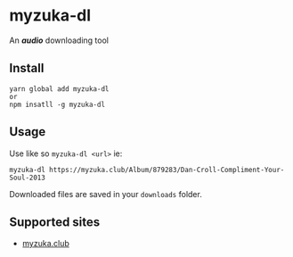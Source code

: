 # myzuka-dl

An **_audio_** downloading tool

## Install
```
yarn global add myzuka-dl
or
npm insatll -g myzuka-dl
```

## Usage

Use like so `myzuka-dl <url>` ie:

```
myzuka-dl https://myzuka.club/Album/879283/Dan-Croll-Compliment-Your-Soul-2013
```

Downloaded files are saved in your `downloads` folder.

## Supported sites

- [myzuka.club](https://myzuka.club)
